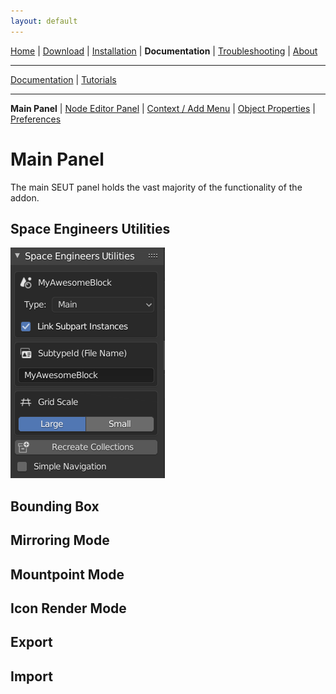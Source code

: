 ```yaml
---
layout: default
---
```


[Home](../index.html) | [Download](../download.html) | [Installation](../installation.html) | **Documentation** | [Troubleshooting](../troubleshooting.html) | [About](../about.html)

---

[Documentation](../documentation.html) | [Tutorials](../tutorials.html)

---

**Main Panel** | [Node Editor Panel](./node-editor-panel.html) | [Context / Add Menu](./context-menu.html) | [Object Properties](./object-properties.html) | [Preferences](./preferences.html) 

# Main Panel
The main SEUT panel holds the vast majority of the functionality of the addon.

## Space Engineers Utilities
![](../assets/images/main-panel_1.png)

## Bounding Box

## Mirroring Mode

## Mountpoint Mode

## Icon Render Mode

## Export

## Import
